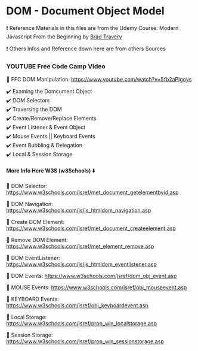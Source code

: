 # DOM - Document Object Model

❗ Reference Materials in this files are from the Udemy Course: Modern Javascript From the Beginning by [Brad Travery](https://www.udemy.com/course/modern-javascript-from-the-beginning/learn/lecture/8757260#overview)

❗ Others Infos and Reference down here are from others Sources

### YOUTUBE Free Code Camp Video

🚀 FFC DOM Manipulation: https://www.youtube.com/watch?v=5fb2aPlgoys

✔️ Examing the Domcument Object <br>
✔️ DOM Selectors <br>
✔️ Traversing the DOM <br>
✔️ Create/Remove/Replace Elements <br>
✔️ Event Listener & Event Object <br>
✔️ Mouse Events || Keyboard Events <br>
✔️ Event Bubbling & Delegation <br>
✔️ Local & Session Storage <br>

#### More Info Here W3S (w3Schools) ⬇️

🚀 DOM Selector: https://www.w3schools.com/jsref/met_document_getelementbyid.asp

🚀 DOM Navigation: https://www.w3schools.com/js/js_htmldom_navigation.asp

🚀 Create DOM Element: https://www.w3schools.com/jsref/met_document_createelement.asp

🚀 Remove DOM Element: https://www.w3schools.com/jsref/met_element_remove.asp

🚀 DOM EventListener: https://www.w3schools.com/js/js_htmldom_eventlistener.asp

🚀 DOM Events: https://www.w3schools.com/jsref/dom_obj_event.asp

🚀 MOUSE Events: https://www.w3schools.com/jsref/obj_mouseevent.asp

🚀 KEYBOARD Events: https://www.w3schools.com/jsref/obj_keyboardevent.asp

🚀 Local Storage: https://www.w3schools.com/jsref/prop_win_localstorage.asp

🚀 Session Storage: https://www.w3schools.com/jsref/prop_win_sessionstorage.asp




